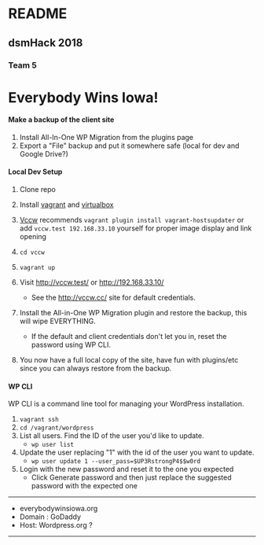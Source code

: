 # README

## dsmHack 2018

### Team 5

# Everybody Wins Iowa!

#### Make a backup of the client site
1. Install All-In-One WP Migration from the plugins page
1. Export a "File" backup and put it somewhere safe (local for dev and Google Drive?)

#### Local Dev Setup
1. Clone repo
1. Install [vagrant](www.vagrantup.com) and [virtualbox](www.virtualbox.org)
  1. [Vccw](http://vccw.cc/) recommends `vagrant plugin install vagrant-hostsupdater` or add `vccw.test 192.168.33.10` yourself for proper image display and link opening
  1. `cd vccw `
  1. `vagrant up`

1. Visit http://vccw.test/ or http://192.168.33.10/
    * See the http://vccw.cc/ site for default credentials.

1. Install the All-in-One WP Migration plugin and restore the backup, this will wipe EVERYTHING.
    * If the default and client credentials don't let you in, reset the password using WP CLI.

1. You now have a full local copy of the site, have fun with plugins/etc since you can always restore from the backup.

#### WP CLI
WP CLI is a command line tool for managing your WordPress installation.

1. `vagrant ssh`
1. `cd /vagrant/wordpress`
1. List all users. Find the ID of the user you'd like to update.
    * `wp user list`
1. Update the user replacing "1" with the id of the user you want to update.
    * `wp user update 1 --user_pass=$UP3RstrongP4$$w0rd`
1. Login with the new password and reset it to the one you expected
    * Click Generate password and then just replace the suggested password with the expected one

---

* everybodywinsiowa.org
* Domain : GoDaddy
* Host: Wordpress.org ?

---
